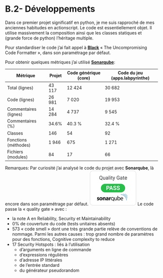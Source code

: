 # B.2- Développements

Dans ce premier projet significatif en python, je me suis rapproché de mes anciennes habitudes en actionscript. Le code est essentiellement objet. Il utilise massivement la composition ainsi que les classes statiques et (grande force de python) l’héritage multiple.

Pour standardiser le code j’ai fait appel à [**Black**](https://github.com/psf/black) « The Uncompromising Code Formatter », dans son paramétrage par défaut.

Pour obtenir quelques métriques j’ai utilisé [**Sonarqube**](https://www.sonarqube.org/):

Métrique | Projet | Code générique (core) | Code du jeu (apps.labpyrinthe)
-------- | ------ | --------------------- | ------------------------------
Total (lignes) | 43 117 | 12 424 | 30 682
Code (lignes) | 26 981 | 7 020 | 19 953
Commentaires (lignes) | 14 284 | 4 737 | 9 545
Commentaires (%) | 34.6% | 40.3 % | 32.4 %
Classes | 146 | 54 | 92
Fonctions (méthodes) | 1 946 | 675 | 1 271
Fichiers (modules) | 84 | 17 | 66

Remarques: Par curiosité j’ai analysé le code du projet avec **Sonarqube**, là encore dans son paramétrage par défaut. 
![quality_gate](imgs/B/quality_gate_small.png)
Le code passe la « quality gate » avec :
*	la note A en Reliability, Security et Maintainability
*	0% de couverture du code (tests unitaires absents)
*	573 « code smell » dont une très grande partie relève de conventions de nommage. Parmi les autres causes : trop grand nombre de paramètres pour des fonctions, Cognitive complexity to reduce
* 17 Security Hotspots : liés à l’utilisation 
  - d’arguments en ligne de commande
  -	d’expressions régulières
  -	d’adresse IP littérales
  -	de l’entrée standard
  -	du générateur pseudorandom
